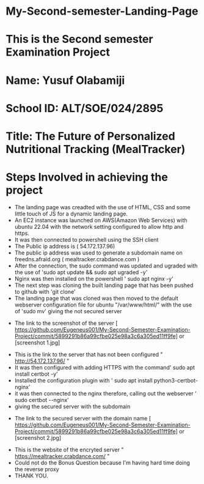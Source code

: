 # My-Second-semester-Landing-Page
# This is the Second semester Examination Project
# Name: Yusuf Olabamiji
# School ID: ALT/SOE/024/2895
# Title: The Future of Personalized Nutritional Tracking (MealTracker)
# Steps Involved in achieving the project #
- The landing page was creadted with the use of HTML, CSS and some little touch of JS for a dynamic landing page.
- An EC2 instance was launched on AWS(Amazon Web Services) with ubuntu 22.04 with the network setting configured to allow http and https.
- It was then connected to powershell using the SSH client
- The Public ip address is ( 54.172.137.96)
- The public ip address was used to generate a subdomain name on freedns.afraid.org ( mealtracker.crabdance.com )
- After the connection, the sudo command was updated and ugraded with the use of 'sudo apt update && sudo apt ugraded -y'
- Nginx was then installed on the powershell ' sudo apt nginx -y'
- The next step was cloning the built landing page that has been pushed to github with 'git clone'
- The landing page that was cloned was then moved to the default webserver configuration file for ubuntu "/var/www/html/" with the use of 'sudo mv'  giving the not secured server
* The link to the screenshot of the server [ https://github.com/Eugeneus001/My-Second-Semester-Examination-Project/commit/5899291b86a99cfbe025e98a3c6a305ed11ff9fe] or [screenshot 1.jpg]
- This is the link to the server that has not been configured " http://54.172.137.96/ "
- It was then configured with adding HTTPS with the command' sudo apt install certbot -y'
- Installed the configuration plugin with ' sudo apt install python3-certbot-nginx'
- it was then connected to the nginx therefore, calling out the webserver ' sudo certbot --nginx'
- giving the secured server with the subdomain
* The link to the secured server with the domain name [ https://github.com/Eugeneus001/My-Second-Semester-Examination-Project/commit/5899291b86a99cfbe025e98a3c6a305ed11ff9fe] or [screenshot 2.jpg]
- This is the website of the encryted server " https://mealtracker.crabdance.com/ "
- Could not do the Bonus Question because I'm having hard time doing the reverse proxy
- THANK YOU.
  
  
